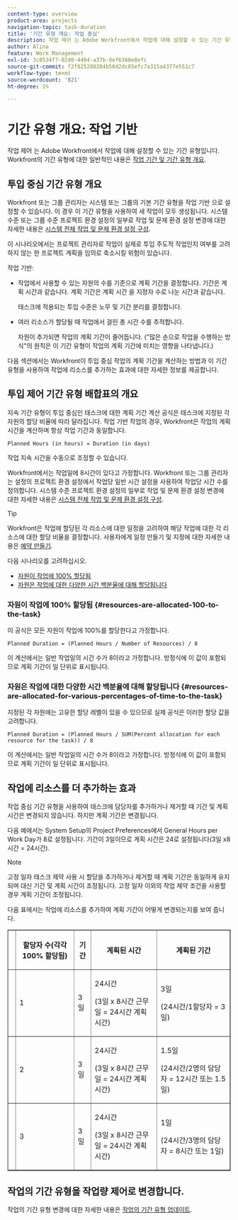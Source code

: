 ```yaml
---
content-type: overview
product-area: projects
navigation-topic: task-duration
title: '기간 유형 개요: 작업 중심'
description: 작업 제어 는 Adobe Workfront에서 작업에 대해 설정할 수 있는 기간 유형입니다. Workfront의 기간 유형에 대한 일반적인 정보는 작업 기간 및 기간 유형 개요를 참조하십시오.
author: Alina
feature: Work Management
exl-id: 3c8534f7-02d0-4404-a37b-0ef6360e8efc
source-git-commit: f2f825280204b56d2dc85efc7a315a4377e551c7
workflow-type: tm+mt
source-wordcount: '821'
ht-degree: 1%

---
```


# 기간 유형 개요: 작업 기반

작업 제어 는 Adobe Workfront에서 작업에 대해 설정할 수 있는 기간 유형입니다. Workfront의 기간 유형에 대한 일반적인 내용은 [작업 기간 및 기간 유형 개요](../../../manage-work/tasks/taskdurtn/task-duration-and-duration-type.md).

## 투입 중심 기간 유형 개요

Workfront 또는 그룹 관리자는 시스템 또는 그룹의 기본 기간 유형을 작업 기반 으로 설정할 수 있습니다. 이 경우 이 기간 유형을 사용하여 새 작업이 모두 생성됩니다. 시스템 수준 또는 그룹 수준 프로젝트 환경 설정의 일부로 작업 및 문제 환경 설정 변경에 대한 자세한 내용은 [시스템 전체 작업 및 문제 환경 설정 구성](../../../administration-and-setup/set-up-workfront/configure-system-defaults/set-task-issue-preferences.md).

이 시나리오에서는 프로젝트 관리자로 작업이 실제로 투입 주도적 작업인지 여부를 고려하지 않는 한 프로젝트 계획을 임의로 축소시킬 위험이 있습니다.

작업 기반:

* 작업에서 사용할 수 있는 자원의 수를 기준으로 계획 기간을 결정합니다. 기간은 계획 시간과 같습니다. 계획 기간은 계획 시간 을 지정자 수로 나눈 시간과 같습니다.

   태스크에 적용되는 투입 수준은 노무 및 기간 분리를 결정합니다.

* 여러 리소스가 할당될 때 작업에서 걸린 총 시간 수를 추적합니다.

   자원이 추가되면 작업의 계획 기간이 줄어듭니다. (&quot;많은 손으로 작업을 수행하는 방식&quot;의 원칙은 이 기간 유형이 작업의 계획 기간에 미치는 영향을 나타냅니다.)

다음 섹션에서는 Workfront이 투입 중심 작업의 계획 기간을 계산하는 방법과 이 기간 유형을 사용하여 작업에 리소스를 추가하는 효과에 대한 자세한 정보를 제공합니다.

## 투입 제어 기간 유형 배합표의 개요

지속 기간 유형이 투입 중심인 태스크에 대한 계획 기간 계산 공식은 태스크에 지정된 각 자원의 할당 비율에 따라 달라집니다. 작업 기반 작업의 경우, Workfront은 작업의 계획 시간을 계산하며 항상 작업 기간과 동일합니다.

```
Planned Hours (in hours) = Duration (in days)
```

작업 지속 시간을 수동으로 조정할 수 있습니다.

Workfront에서는 작업일에 8시간이 있다고 가정합니다. Workfront 또는 그룹 관리자는 설정의 프로젝트 환경 설정에서 작업당 일반 시간 설정을 사용하여 작업당 시간 수를 정의합니다. 시스템 수준 프로젝트 환경 설정의 일부로 작업 및 문제 환경 설정 변경에 대한 자세한 내용은 [시스템 전체 작업 및 문제 환경 설정 구성](../../../administration-and-setup/set-up-workfront/configure-system-defaults/set-task-issue-preferences.md).

>[!TIP]
>
>Workfront은 작업에 할당된 각 리소스에 대한 일정을 고려하여 해당 작업에 대한 각 리소스에 대한 할당 비율을 결정합니다. 사용자에게 일정 만들기 및 지정에 대한 자세한 내용은 [예약 만들기](../../../administration-and-setup/set-up-workfront/configure-timesheets-schedules/create-schedules.md).

다음 시나리오를 고려하십시오.

* [자원이 작업에 100% 할당됨](#resources-are-allocated-100-to-the-task)
* [자원은 작업에 대한 다양한 시간 백분율에 대해 할당됩니다](#resources-are-allocated-for-various-percentages-of-time-to-the-task)

### 자원이 작업에 100% 할당됨 {#resources-are-allocated-100-to-the-task}

이 공식은 모든 자원이 작업에 100%를 할당한다고 가정합니다.

```
Planned Duration = (Planned Hours / Number of Resources) / 8
```

이 계산에서는 일반 작업일의 시간 수가 8이라고 가정합니다. 방정식에 이 값이 포함되므로 계획 기간이 일 단위로 표시됩니다.

### 자원은 작업에 대한 다양한 시간 백분율에 대해 할당됩니다 {#resources-are-allocated-for-various-percentages-of-time-to-the-task}

지정된 각 자원에는 고유한 할당 레벨이 있을 수 있으므로 실제 공식은 이러한 할당 값을 고려합니다.

```
Planned Duration = (Planned Hours / SUM(Percent allocation for each resource for the task)) / 8
```

이 계산에서는 일반 작업일의 시간 수가 8이라고 가정합니다. 방정식에 이 값이 포함되므로 계획 기간이 일 단위로 표시됩니다.

## 작업에 리소스를 더 추가하는 효과

작업 중심 기간 유형을 사용하여 태스크에 담당자를 추가하거나 제거할 때 기간 및 계획 시간은 변경되지 않습니다. 하지만 계획 기간은 변경됩니다.

다음 예에서는 System Setup의 Project Preferences에서 General Hours per Work Day가 8로 설정됩니다. 기간이 3일이므로 계획 시간은 24로 설정됩니다(3일 x8시간 = 24시간).

>[!NOTE]
>
>고정 일자 태스크 제약 사용 시 할당을 추가하거나 제거할 때 계획 기간은 동일하게 유지되며 대신 기간 및 계획 시간이 조정됩니다. 고정 일자 이외의 작업 제약 조건을 사용할 경우 계획 기간이 조정됩니다.

다음 표에서는 작업에 리소스를 추가하여 계획 기간이 어떻게 변경되는지를 보여 줍니다.

<table border="1" cellspacing="15" cellpadding="1"> 
 <col> 
 <col> 
 <col> 
 <col> 
 <col> 
 <thead> 
  <tr> 
   <th> </th> 
   <th> <p><strong>할당자 수(각각 100% 할당됨)</strong> </p> </th> 
   <th> <p><strong>기간</strong> </p> </th> 
   <th> <p><strong>계획된 시간</strong> </p> </th> 
   <th><strong>계획된 기간</strong> </th> 
  </tr> 
 </thead> 
 <tbody> 
  <tr> 
   <td> </td> 
   <td> <p>1</p> </td> 
   <td> <p>3일</p> </td> 
   <td> <p>24시간</p> <p>(3일 x 8시간 근무일 = 24시간 계획 시간)</p> </td> 
   <td> <p>3일</p> <p>(24시간/1할당자 = 3일)</p> </td> 
  </tr> 
  <tr> 
   <td> </td> 
   <td> <p>2</p> </td> 
   <td> <p>3일</p> </td> 
   <td> <p>24시간</p> <p>(3일 x 8시간 근무일 = 24시간 계획 시간)</p> </td> 
   <td> <p>1.5일</p> <p>(24시간/2명의 담당자 = 12시간 또는 1.5일)</p> </td> 
  </tr> 
  <tr> 
   <td> </td> 
   <td> <p>3</p> </td> 
   <td> <p>3일</p> </td> 
   <td> <p>24시간</p> <p>(3일 x 8시간 근무일 = 24시간 계획 시간)</p> </td> 
   <td> <p>1일</p> <p>(24시간/3명의 담당자 = 8시간 또는 1일)</p> </td> 
  </tr> 
 </tbody> 
</table>

## 작업의 기간 유형을 작업량 제어로 변경합니다.

작업의 기간 유형 변경에 대한 자세한 내용은 [작업의 기간 유형 업데이트](../../../manage-work/tasks/taskdurtn/update-duration-type-of-task.md).

<!--
<p data-mc-conditions="QuicksilverOrClassic.Draft mode">(NOTE: replaced with new article linked above)</p>
-->

<!--
<ol data-mc-conditions="QuicksilverOrClassic.Draft mode">
<li value="1">Go to a task for which you want to change the Duration Type.</li>
<li value="2"> <p data-mc-conditions="QuicksilverOrClassic.Quicksilver">Click <strong>Task Details</strong> in the left panel, then in the Overview area click <strong>Duration Type</strong>. </p> </li>
<li value="3"> <p>Select <strong>Effort Driven</strong> from the drop-down menu.</p> </li>
<li value="4">Click <strong>Save</strong><strong>Changes</strong>.</li>
</ol>
-->
